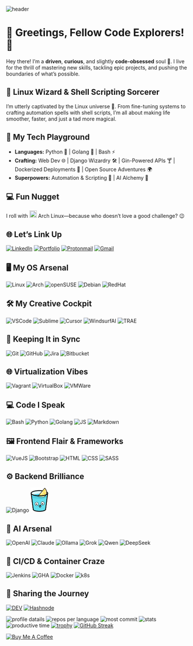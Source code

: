 ![header](https://capsule-render.vercel.app/api?type=venom&height=300&color=gradient&text=DevOps%20@%20ICT%20Strypes&reversal=false&textBg=false&fontColor=bf9b36&fontAlign=25&fontAlignY=88&descAlign=50&descAlignY=50&fontSize=50)

<!-- # *Junior DevOps Engineer @ [Strypes](https://strypes.eu/)* -->

<!-- # [![Typing SVG](https://readme-typing-svg.herokuapp.com?size=23&color=F72634&background=FFEFEC00&vCenter=true&lines=DevOps+@+Strypes)](https://git.io/typing-svg) -->

# 🌟 Greetings, Fellow Code Explorers! 👋

Hey there! I’m a **driven**, **curious**, and slightly **code-obsessed** soul 🚀. I live for the thrill of mastering new skills, tackling epic projects, and pushing the boundaries of what’s possible.

## 🐧 Linux Wizard & Shell Scripting Sorcerer

I’m utterly captivated by the Linux universe 🌌. From fine-tuning systems to crafting automation spells with shell scripts, I’m all about making life smoother, faster, and just a tad more magical.

## 🔧 My Tech Playground

- **Languages:** Python 🐍 | Golang 🐹 | Bash ⚡
- **Crafting:** Web Dev 🌐 | Django Wizardry 🛠️ | Gin-Powered APIs 🍸 | Dockerized Deployments 🐳 | Open Source Adventures 🌍
- **Superpowers:** Automation & Scripting 🤖 | AI Alchemy 🧠

## 💻 Fun Nugget

I roll with <img src="https://cdn0.iconfinder.com/data/icons/flat-round-system/512/archlinux-512.png" width="20px" height="20px"> Arch Linux—because who doesn’t love a good challenge? 😉

## 🌐 Let’s Link Up

<!-- [![Typing SVG](https://readme-typing-svg.herokuapp.com?size=18&color=2435F7&background=FFEFEC00&vCenter=true&lines=✨+Connect+with+Me)](https://git.io/typing-svg) -->

[![LinkedIn](https://img.icons8.com/?size=48&id=xuvGCOXi8Wyg&format=png)](https://www.linkedin.com/in/plamen-ivanov-33a851226/) [![Portfolio](https://img.icons8.com/?size=48&id=111139&format=png)](https://k1lgor.github.io/hugo-portfolio/) [![Protonmail](https://img.icons8.com/?size=48&id=82aYkgJax8kO&format=png)](mailto:plamen_iv@protonmail.com) [![Gmail](https://img.icons8.com/?size=48&id=qyRpAggnV0zH&format=png)](mailto:paco.iwanow@gmail.com)

## 🖥️ My OS Arsenal

<!-- [![Typing SVG](https://readme-typing-svg.herokuapp.com?size=18&color=F71A49&background=FFEFEC00&vCenter=true&lines=🖥️+Operating+Systems)](https://git.io/typing-svg) -->

![Linux](https://img.icons8.com/?size=48&id=17842&format=png) ![Arch](https://img.icons8.com/?size=48&id=wAP66KkT7fgn&format=png) ![openSUSE](https://img.icons8.com/?size=48&id=17848&format=png&color=000000) ![Debian](https://img.icons8.com/?size=48&id=17838&format=png&color=000000) ![RedHat](https://img.icons8.com/?size=48&id=17847&format=png&color=000000)

## 🛠️ My Creative Cockpit

<!-- [![Typing SVG](https://readme-typing-svg.herokuapp.com?size=18&color=F79924&background=FFEFEC00&vCenter=true&lines=🛠️+IDEs+n+Editors)](https://git.io/typing-svg) -->

![VSCode](https://img.icons8.com/?size=48&id=0OQR1FYCuA9f&format=png) ![Sublime](https://img.icons8.com/?size=48&id=6RHskkZGRABM&format=png) <img src="https://img.icons8.com/?size=100&id=DiGZkjCzyZXn&format=png&color=000000" alt="Cursor" width="48"> <img src="https://img.icons8.com/?size=100&id=d31ZyFhMRYFS&format=png&color=000000" alt="WindsurfAI" width="48"> <img src="https://parsefiles.back4app.com/JPaQcFfEEQ1ePBxbf6wvzkPMEqKYHhPYv8boI1Rc/086fddbbaa5921887a4c8cdfdb5fb972_low_res_Trae_AI.png" alt="TRAE" width="48">

## 🔧 Keeping It in Sync

<!-- [![Typing SVG](https://readme-typing-svg.herokuapp.com?size=18&color=F7EE24&background=FFEFEC00&vCenter=true&lines=🔧+Version+Control)](https://git.io/typing-svg) -->

![Git](https://img.icons8.com/?size=48&id=20906&format=png) ![GitHub](https://img.icons8.com/?size=48&id=fmFqQmR0UdsR&format=png) ![Jira](https://img.icons8.com/?size=48&id=oROcPah5ues6&format=png) ![Bitbucket](https://img.icons8.com/?size=48&id=x2g9nPCwQPOn&format=png)

## 🌐 Virtualization Vibes

<!-- [![Typing SVG](https://readme-typing-svg.herokuapp.com?size=18&color=57f542&background=FFEFEC00&vCenter=true&lines=🌐+Virtualization)](https://git.io/typing-svg) -->

![Vagrant](https://img.icons8.com/?size=48&id=3PDHRxGw69aG&format=png) ![VirtualBox](https://img.icons8.com/?size=48&id=38792&format=png) ![VMWare](https://img.icons8.com/?size=48&id=sFFBQN8kzSOS&format=png)

## 💻 Code I Speak

<!-- [![Typing SVG](https://readme-typing-svg.herokuapp.com?size=18&color=24F7E0&background=FFEFEC00&vCenter=true&lines=💻+Languages)](https://git.io/typing-svg) -->

![Bash](https://img.icons8.com/?size=48&id=8gWOBXY72Osj&format=png) ![Python](https://img.icons8.com/?size=48&id=13441&format=png) ![Golang](https://img.icons8.com/?size=48&id=44442&format=png) ![JS](https://img.icons8.com/?size=48&id=108784&format=png) ![Markdown](https://img.icons8.com/?size=48&id=21812&format=png)

## 🖼️ Frontend Flair & Frameworks

<!-- [![Typing SVG](https://readme-typing-svg.herokuapp.com?size=18&color=E727F7&background=FFEFEC00&vCenter=true&lines=🖼️+Frontend+n+Frameworks)](https://git.io/typing-svg) -->

![VueJS](https://img.icons8.com/?size=48&id=rY6agKizO9eb&format=png) ![Bootstrap](https://img.icons8.com/?size=48&id=84710&format=png) ![HTML](https://img.icons8.com/?size=48&id=20909&format=png) ![CSS](https://img.icons8.com/?size=48&id=21278&format=png) ![SASS](https://img.icons8.com/?size=48&id=QBqFNfPPB2Kx&format=png)

## ⚙️ Backend Brilliance

<!-- [![Typing SVG](https://readme-typing-svg.herokuapp.com?size=18&color=1BBCFF&background=FFEFEC00&vCenter=true&lines=⚙️+Backend+Powerhouses)](https://git.io/typing-svg) -->

![Django](https://img.icons8.com/?size=48&id=IuuVVwsdTi2v&format=png&color=000000) <img src="https://github.com/gin-gonic/logo/blob/master/color.png?raw=true" alt="Gin" width="48">

## 🤖 AI Arsenal

<!-- [![Typing SVG](https://readme-typing-svg.herokuapp.com?size=18&color=FF6F61&background=FFEFEC00&vCenter=true&lines=🤖+AI+Arsenal)](https://git.io/typing-svg) -->

<img src="https://img.icons8.com/?size=100&id=FBO05Dys9QCg&format=png&color=000000" alt="OpenAI" width="48"> <img src="https://registry.npmmirror.com/@lobehub/icons-static-png/latest/files/dark/claude-color.png" alt="Claude" width="48"> <img src="https://registry.npmmirror.com/@lobehub/icons-static-png/latest/files/dark/ollama.png" alt="Ollama" width="48"> <img src="https://img.icons8.com/?size=100&id=SvMVhUPAeXkz&format=png&color=000000" alt="Grok" width="48"> <img src="https://registry.npmmirror.com/@lobehub/icons-static-png/latest/files/dark/qwen-color.png" alt="Qwen" width="48"> <img src="https://registry.npmmirror.com/@lobehub/icons-static-png/latest/files/dark/deepseek-color.png" alt="DeepSeek" width="48">

## 🔄 CI/CD & Container Craze

<!-- [![Typing SVG](https://readme-typing-svg.herokuapp.com?size=18&color=ff1bbc&background=FFEFEC00&vCenter=true&lines=🔄+CI/CD+n+Containers)](https://git.io/typing-svg) -->

![Jenkins](https://img.icons8.com/?size=48&id=39292&format=png) ![GHA](https://assets.streamlinehq.com/image/private/w_48,h_48,ar_1/f_auto/v1/icons/logos/githubactions-y25war1i0v99ou2bcsq9a.png/githubactions-vk7d38wrs9nhxf2zytqd9h.png?_a=DAJFJtWIZAAC) ![Docker](https://img.icons8.com/?size=48&id=cdYUlRaag9G9&format=png) ![k8s](https://img.icons8.com/?size=48&id=cvzmaEA4kC0o&format=png&color=000000)

## 📝 Sharing the Journey

<!-- [![Typing SVG](https://readme-typing-svg.herokuapp.com?size=18&color=9427F7&background=FFEFEC00&vCenter=true&lines=📝+Content+Creation)](https://git.io/typing-svg) -->

[![DEV](https://img.icons8.com/?size=48&id=Sf2NuZRCVuaE&format=png)](https://dev.to/k1lgor) [![Hashnode](https://img.icons8.com/?size=48&id=HnB8zGOh5xgd&format=png)](https://k1lgor.hashnode.dev/)

<!-- ![Snake animation](https://github.com/k1lgor/k1lgor/blob/output/github-contribution-grid-snake.svg) -->

![profile datails](https://github-profile-summary-cards.vercel.app/api/cards/profile-details?username=k1lgor&theme=dracula)
![repos per language](https://github-profile-summary-cards.vercel.app/api/cards/repos-per-language?username=k1lgor&theme=dracula)
![most commit](https://github-profile-summary-cards.vercel.app/api/cards/most-commit-language?username=k1lgor&theme=dracula)
![stats](https://github-profile-summary-cards.vercel.app/api/cards/stats?username=k1lgor&theme=dracula)
![productive time](https://github-profile-summary-cards.vercel.app/api/cards/productive-time?username=k1lgor&theme=dracula)
[![trophy](https://github-profile-trophy.vercel.app/?username=k1lgor&row=1&theme=dracula)](https://github.com/ryo-ma/github-profile-trophy)
[![GitHub Streak](http://github-readme-streak-stats.herokuapp.com?user=k1lgor&theme=dracula&date_format=j%20M%5B%20Y%5D)](https://git.io/streak-stats)

<a href="https://www.buymeacoffee.com/k1lgor" target="_blank"><img src="https://cdn.buymeacoffee.com/buttons/v2/default-yellow.png" alt="Buy Me A Coffee" style="height: 60px !important;width: 217px !important;" ></a>

